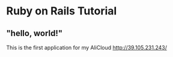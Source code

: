 # Ruby on Rails Tutorial
## "hello, world!"
This is the first application for my AliCloud
http://39.105.231.243/